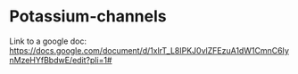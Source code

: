 # Potassium-channels

Link to a google doc:
https://docs.google.com/document/d/1xlrT_L8IPKJ0vlZFEzuA1dW1CmnC6IynMzeHYfBbdwE/edit?pli=1#


